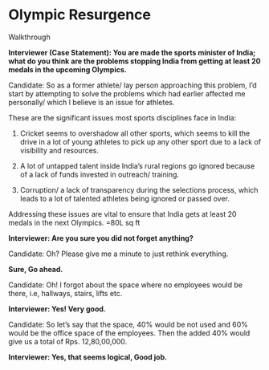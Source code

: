 # Olympic Resurgence

Walkthrough

<!-- _Walkthrough, Company [Kearney](/)_ -->

**Interviewer (Case Statement): You are made the sports minister of India; what do you think are the problems stopping India from getting at least 20 medals in the upcoming Olympics.**

Candidate: So as a former athlete/ lay person approaching this problem,
I’d start by attempting to solve the problems which had earlier affected me personally/ which I believe is an issue for athletes.

These are the significant issues most sports disciplines face in India:

1. Cricket seems to overshadow all other sports, which seems to kill the drive in a lot of young athletes to pick up any other sport due to a lack of visibility and resources.

2. A lot of untapped talent inside India’s rural regions go ignored because of a lack of funds invested in outreach/ training.

3. Corruption/ a lack of transparency during the selections process, which leads to a lot of talented athletes being ignored or passed over.

Addressing these issues are vital to ensure that India gets at least 20 medals in the next Olympics.
=80L sq ft

**Interviewer: Are you sure you did not forget anything?**

Candidate: Oh? Please give me a minute to just rethink everything.

**Sure, Go ahead.**

Candidate: Oh! I forgot about the space where no employees would be there, i.e, hallways, stairs, lifts etc.

**Interviewer: Yes! Very good.**

Candidate: So let’s say that the space, 40% would be not used and 60% would be the office space of the employees. Then the added 40% would give us a total of Rps. 12,80,00,000.

**Interviewer: Yes, that seems logical, Good job.**
